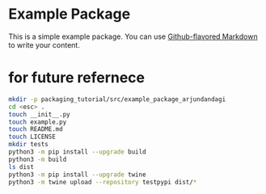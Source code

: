 # Example Package

This is a simple example package. You can use
[Github-flavored Markdown](https://guides.github.com/features/mastering-markdown/)
to write your content.



# for future refernece
```bash
mkdir -p packaging_tutorial/src/example_package_arjundandagi
cd <esc> .
touch __init__.py
touch example.py
touch README.md
touch LICENSE
mkdir tests
python3 -m pip install --upgrade build
python3 -m build
ls dist
python3 -m pip install --upgrade twine
python3 -m twine upload --repository testpypi dist/*
```
 
